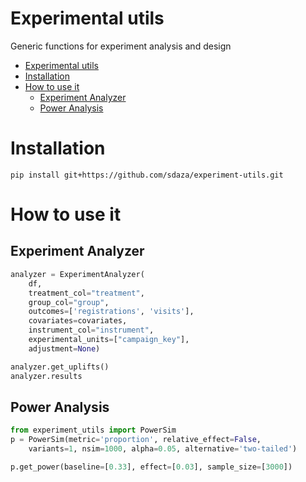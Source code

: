 # Experimental utils

Generic functions for experiment analysis and design

- [Experimental utils](#experimental-utils)
- [Installation](#installation)
- [How to use it](#how-to-use-it)
    - [Experiment Analyzer](#experiment-analyzer)
	- [Power Analysis](#power-analysis)

# Installation 

```
pip install git+https://github.com/sdaza/experiment-utils.git
```

# How to use it

## Experiment Analyzer


```python
analyzer = ExperimentAnalyzer(
    df,
    treatment_col="treatment",
    group_col="group",
    outcomes=['registrations', 'visits'],
    covariates=covariates,
    instrument_col="instrument",
    experimental_units=["campaign_key"],
    adjustment=None)

analyzer.get_uplifts()
analyzer.results
```

## Power Analysis


```python
from experiment_utils import PowerSim
p = PowerSim(metric='proportion', relative_effect=False,
	variants=1, nsim=1000, alpha=0.05, alternative='two-tailed')

p.get_power(baseline=[0.33], effect=[0.03], sample_size=[3000])
```

